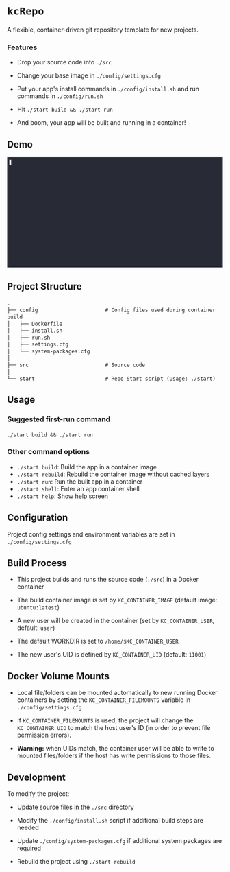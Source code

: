 # `kcRepo`

A flexible, container-driven git repository template for new projects.

### Features

- Drop your source code into `./src`

- Change your base image in `./config/settings.cfg`

- Put your app's install commands in `./config/install.sh` and run commands in `./config/run.sh`

- Hit `./start build && ./start run`

- And boom, your app will be built and running in a container!

## Demo

![Image of kcRepo running](./demo.gif)

## Project Structure

```
.
├── config                      # Config files used during container build
│   ├── Dockerfile              
│   ├── install.sh              
│   ├── run.sh 
│   ├── settings.cfg            
│   └── system-packages.cfg     
│
├── src                         # Source code
│
└── start                       # Repo Start script (Usage: ./start)
```

## Usage

### Suggested first-run command 

`./start build && ./start run`

### Other command options

- `./start build`: Build the app in a container image
- `./start rebuild`: Rebuild the container image without cached layers
- `./start run`: Run the built app in a container
- `./start shell`: Enter an app container shell
- `./start help`: Show help screen


## Configuration

Project config settings and environment variables are set in `./config/settings.cfg`

## Build Process

- This project builds and runs the source code (`./src`) in a Docker container

- The build container image is set by `KC_CONTAINER_IMAGE` (default image: `ubuntu:latest`)

- A new user will be created in the container (set by `KC_CONTAINER_USER`, default: `user`)

- The default WORKDIR is set to `/home/$KC_CONTAINER_USER`

- The new user's UID is defined by `KC_CONTAINER_UID` (default: `11001`)

## Docker Volume Mounts

- Local file/folders can be mounted automatically to new running Docker containers by setting the `KC_CONTAINER_FILEMOUNTS` variable in `./config/settings.cfg`

- If `KC_CONTAINER_FILEMOUNTS` is used, the project will change the `KC_CONTAINER_UID` to match the host user's ID (in order to prevent file permission errors).

- **Warning:** when UIDs match, the container user will be able to write to mounted files/folders if the host has write permissions to those files.

## Development

To modify the project:

- Update source files in the `./src` directory

- Modify the `./config/install.sh` script if additional build steps are needed

- Update `./config/system-packages.cfg` if additional system packages are required

- Rebuild the project using `./start rebuild`

